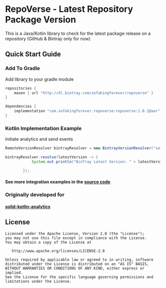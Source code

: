 # RepoVerse - Latest Repository Package Version
This is a Java/Kotlin library to check for the latest package release on a repository (GitHub & Bintray only for now)


## Quick Start Guide

### Add To Gradle
Add library to your gradle module

```gradle
repositories {
    maven { url "http://dl.bintray.com/sofakingforever/repoverse" }
}

dependencies {
    implementation "com.sofakingforever.repoverse:repoverse:1.0.1@aar"
}
```

### Kotlin Implementation Example
Initiate analytics and send events

```java
RemoteVersionResolver bintrayResolver = new BintrayVersionResolver("sofakingforever/analytics/kotlin-analytics");

bintrayResolver.resolve(latestVersion -> {
            System.out.println("BinTray Latest Version: " + latestVersion.toString());

        });
```

#### See more integration examples in the [source code](https://github.com/sofakingforever/repoverse-kotlin/blob/master/src/main/java/com/sofakingforever/repoverse/Main.java)


### Originally developed for
#### [solid-kotlin-analytics](https://github.com/sofakingforever/solid-kotlin-analytics)

License
-------

    Licensed under the Apache License, Version 2.0 (the "License");
    you may not use this file except in compliance with the License.
    You may obtain a copy of the License at

       http://www.apache.org/licenses/LICENSE-2.0

    Unless required by applicable law or agreed to in writing, software
    distributed under the License is distributed on an "AS IS" BASIS,
    WITHOUT WARRANTIES OR CONDITIONS OF ANY KIND, either express or implied.
    See the License for the specific language governing permissions and
    limitations under the License.

